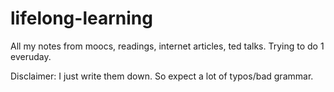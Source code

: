 lifelong-learning
=================

All my notes from moocs, readings, internet articles,  ted talks. Trying to do 1 everuday.

Disclaimer: I just write them down. So expect a lot of typos/bad grammar.
